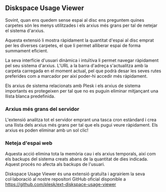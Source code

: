 ## Diskspace Usage Viewer

Sovint, quan ens quedem sense espai al disc ens preguntem quines carpetes són les menys utilitzades i els arxius més grans per tal de netejar el sistema d'arxius.

Aquesta extensió li mostra ràpidament la quantitat d'espai al disc emprat per les diverses carpetes, el que li permet alliberar espai de forma summament eficient.

La seva interfície d'usuari dinàmica i intuïtiva li permet navegar ràpidament pel seu sistema d'arxius. L'URL a la barra d'adreça s'actualitza amb la carpeta carregada en el moment actual, pel que podrà desar les seves rutes preferides com a marcador per així poder-hi accedir més ràpidament.

Els arxius de sistema relacionats amb Plesk i els arxius de sistema importants es protegeixen per tal que no es puguin eliminar mitjançant una llista blanca predefinida.

### Arxius més grans del servidor

L'extensió analitza tot el servidor emprant una tasca cron estàndard i crea una llista dels arxius més grans per tal que els pugui veure ràpidament. Els arxius es poden eliminar amb un sol clic!

### Neteja d'espai web

Aquesta acció elimina tota la memòria cau i els arxius temporals, així com els backups del sistema creats abans de la quantitat de dies indicada. Aquest procés no afecta als backups de l'usuari.

Diskspace Usage Viewer és una extensió gratuïta i agrairíem la seva col·laboració al nostre repositori GitHub oficial disponible a https://github.com/plesk/ext-diskspace-usage-viewer